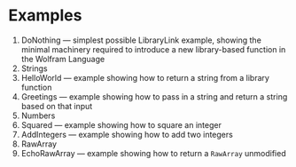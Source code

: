 # Examples

1. DoNothing &mdash; simplest possible LibraryLink example, showing the minimal machinery
required to introduce a new library-based function in the Wolfram Language
2. Strings
 1. HelloWorld &mdash; example showing how to return a string from a library function
 2. Greetings &mdash; example showing how to pass in a string and return a string based
on that input
3. Numbers
 1. Squared &mdash; example showing how to square an integer
 2. AddIntegers &mdash; example showing how to add two integers
4. RawArray
 1. EchoRawArray &mdash; example showing how to return a `RawArray` unmodified
